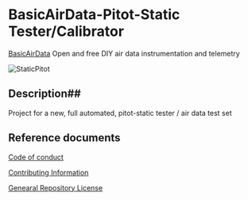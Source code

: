 # BasicAirData-Pitot-Static Tester/Calibrator

[BasicAirData](http://www.basicairdata.eu) Open and free DIY air data instrumentation and telemetry 

![StaticPitot](https://cloud.githubusercontent.com/assets/7497614/7476509/39ad0d52-f34e-11e4-8106-6df04d13034f.jpg)

## Description##

Project for a new, full automated, pitot-static tester / air data test set

## Reference documents

[Code of conduct](CODE_OF_CONDUCT.md)

[Contributing Information](CONTRIBUTING.md)

[Genearal Repository License](LICENSE)
